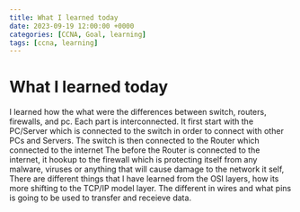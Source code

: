 ```yaml
---
title: What I learned today
date: 2023-09-19 12:00:00 +0000
categories: [CCNA, Goal, learning]
tags: [ccna, learning]
---
```

# What I learned today
I learned how the what were the differences between switch, routers, firewalls, and pc. Each part is interconnected. 
It first start with the PC/Server which is connected to the switch in order to connect with other PCs and Servers. 
The switch is then connected to the Router which connected to the internet
The before the Router is connected to the internet, it hookup to the firewall which is protecting itself from any malware, viruses or anything that will cause damage to the network it self, 
There are different things that I have learned from the OSI layers, how its more shifting to the TCP/IP model layer.
The different in wires and what pins is going to be used to transfer and receieve data. 